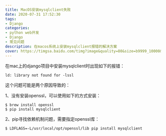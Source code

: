 ```yaml
---
title: MacOS安装mysqlclient失败
date: 2020-07-31 17:52:30
tags:
- Django
categories:
- python web开发
- Django
- 常见问题
description: 在macos系统上安装mysqlclient报错的解决方案
cover: https://timgsa.baidu.com/timg?image&quality=80&size=b9999_10000&sec=1596199327501&di=791911d536ed749b8a8e94e3f871c198&imgtype=0&src=http%3A%2F%2Fwww.west.cn%2Finfo%2Fupload%2F20180713%2Fddb20ffkvi2.jpg
---
```




在mac上的django项目中安装mysqlclient时出现如下的报错：

`ld: library not found for -lssl`



这个问题可能是两个原因导致的：

1、没有安装openssl，可以使用如下的方式安装：

```shell
$ brew install openssl
$ pip install mysqlclient
```



2、pip寻找依赖机制问题，需要指定openssl库：

```shell
$ LDFLAGS=-L/usr/local/opt/openssl/lib pip install mysqlclient
```





